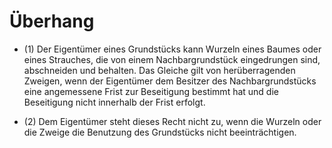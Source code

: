 # Überhang

- (1) Der Eigentümer eines Grundstücks kann Wurzeln eines Baumes oder eines Strauches, die von einem Nachbargrundstück eingedrungen sind, abschneiden und behalten. Das Gleiche gilt von herüberragenden Zweigen, wenn der Eigentümer dem Besitzer des Nachbargrundstücks eine angemessene Frist zur Beseitigung bestimmt hat und die Beseitigung nicht innerhalb der Frist erfolgt.

- (2) Dem Eigentümer steht dieses Recht nicht zu, wenn die Wurzeln oder die Zweige die Benutzung des Grundstücks nicht beeinträchtigen.

